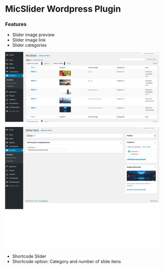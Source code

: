 # MicSlider Wordpress Plugin

### Features

- Slider image preview
- Slider image link
- Slider categories


![alt text](https://raw.githubusercontent.com/michelmotta/MicSlider/master/screenshots/01.png)

![alt text](https://raw.githubusercontent.com/michelmotta/MicSlider/master/screenshots/02.png)

- Shortcode Slider
- Shortcode option: Category and number of slide itens